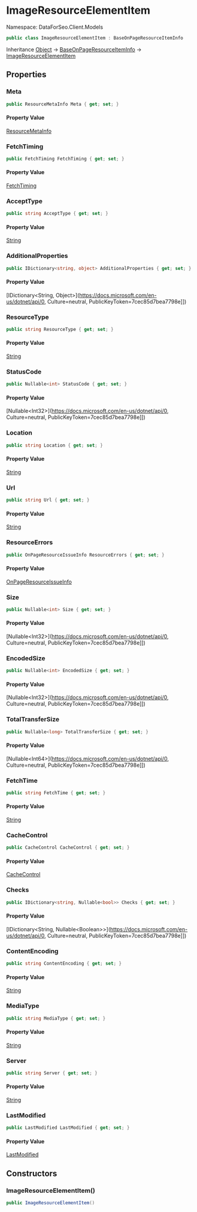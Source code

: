 # ImageResourceElementItem

Namespace: DataForSeo.Client.Models

```csharp
public class ImageResourceElementItem : BaseOnPageResourceItemInfo
```

Inheritance [Object](https://docs.microsoft.com/en-us/dotnet/api/Object) → [BaseOnPageResourceItemInfo](./BaseOnPageResourceItemInfo.md) → [ImageResourceElementItem](./ImageResourceElementItem.md)

## Properties

### **Meta**

```csharp
public ResourceMetaInfo Meta { get; set; }
```

#### Property Value

[ResourceMetaInfo](./ResourceMetaInfo.md)<br>

### **FetchTiming**

```csharp
public FetchTiming FetchTiming { get; set; }
```

#### Property Value

[FetchTiming](./FetchTiming.md)<br>

### **AcceptType**

```csharp
public string AcceptType { get; set; }
```

#### Property Value

[String](https://docs.microsoft.com/en-us/dotnet/api/String)<br>

### **AdditionalProperties**

```csharp
public IDictionary<string, object> AdditionalProperties { get; set; }
```

#### Property Value

[IDictionary&lt;String, Object&gt;](https://docs.microsoft.com/en-us/dotnet/api/0, Culture=neutral, PublicKeyToken=7cec85d7bea7798e]])<br>

### **ResourceType**

```csharp
public string ResourceType { get; set; }
```

#### Property Value

[String](https://docs.microsoft.com/en-us/dotnet/api/String)<br>

### **StatusCode**

```csharp
public Nullable<int> StatusCode { get; set; }
```

#### Property Value

[Nullable&lt;Int32&gt;](https://docs.microsoft.com/en-us/dotnet/api/0, Culture=neutral, PublicKeyToken=7cec85d7bea7798e]])<br>

### **Location**

```csharp
public string Location { get; set; }
```

#### Property Value

[String](https://docs.microsoft.com/en-us/dotnet/api/String)<br>

### **Url**

```csharp
public string Url { get; set; }
```

#### Property Value

[String](https://docs.microsoft.com/en-us/dotnet/api/String)<br>

### **ResourceErrors**

```csharp
public OnPageResourceIssueInfo ResourceErrors { get; set; }
```

#### Property Value

[OnPageResourceIssueInfo](./OnPageResourceIssueInfo.md)<br>

### **Size**

```csharp
public Nullable<int> Size { get; set; }
```

#### Property Value

[Nullable&lt;Int32&gt;](https://docs.microsoft.com/en-us/dotnet/api/0, Culture=neutral, PublicKeyToken=7cec85d7bea7798e]])<br>

### **EncodedSize**

```csharp
public Nullable<int> EncodedSize { get; set; }
```

#### Property Value

[Nullable&lt;Int32&gt;](https://docs.microsoft.com/en-us/dotnet/api/0, Culture=neutral, PublicKeyToken=7cec85d7bea7798e]])<br>

### **TotalTransferSize**

```csharp
public Nullable<long> TotalTransferSize { get; set; }
```

#### Property Value

[Nullable&lt;Int64&gt;](https://docs.microsoft.com/en-us/dotnet/api/0, Culture=neutral, PublicKeyToken=7cec85d7bea7798e]])<br>

### **FetchTime**

```csharp
public string FetchTime { get; set; }
```

#### Property Value

[String](https://docs.microsoft.com/en-us/dotnet/api/String)<br>

### **CacheControl**

```csharp
public CacheControl CacheControl { get; set; }
```

#### Property Value

[CacheControl](./CacheControl.md)<br>

### **Checks**

```csharp
public IDictionary<string, Nullable<bool>> Checks { get; set; }
```

#### Property Value

[IDictionary&lt;String, Nullable&lt;Boolean&gt;&gt;](https://docs.microsoft.com/en-us/dotnet/api/0, Culture=neutral, PublicKeyToken=7cec85d7bea7798e]])<br>

### **ContentEncoding**

```csharp
public string ContentEncoding { get; set; }
```

#### Property Value

[String](https://docs.microsoft.com/en-us/dotnet/api/String)<br>

### **MediaType**

```csharp
public string MediaType { get; set; }
```

#### Property Value

[String](https://docs.microsoft.com/en-us/dotnet/api/String)<br>

### **Server**

```csharp
public string Server { get; set; }
```

#### Property Value

[String](https://docs.microsoft.com/en-us/dotnet/api/String)<br>

### **LastModified**

```csharp
public LastModified LastModified { get; set; }
```

#### Property Value

[LastModified](./LastModified.md)<br>

## Constructors

### **ImageResourceElementItem()**

```csharp
public ImageResourceElementItem()
```
